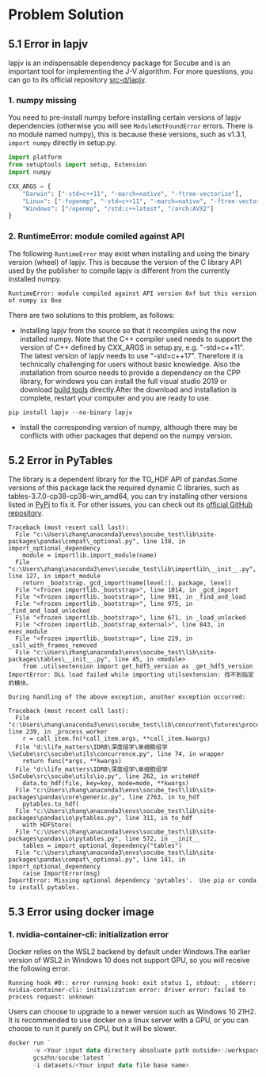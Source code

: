 # Problem Solution

## 5.1 Error in lapjv 

lapjv is an indispensable dependency package for Socube and is an important tool for implementing the J-V algorithm. For more questions, you can go to its official repository [src-d/lapjv](https://github.com/src-d/lapjv).

### 1. numpy missing

You need to pre-install numpy before installing certain versions of lapjv dependencies (otherwise you will see `ModuleNotFoundError` errors. There is no module named numpy), this is because these versions, such as v1.3.1, `import numpy` directly in setup.py.

```python
import platform
from setuptools import setup, Extension
import numpy

CXX_ARGS = {
    "Darwin": ["-std=c++11", "-march=native", "-ftree-vectorize"],
    "Linux": ["-fopenmp", "-std=c++11", "-march=native", "-ftree-vectorize"],
    "Windows": ["/openmp", "/std:c++latest", "/arch:AVX2"]
}
```

### 2. RuntimeError: module comiled against API

The following `RuntimeError` may exist when installing and using the binary version (wheel) of lapjv. This is because the version of the C library API used by the publisher to compile lapjv is different from the currently installed numpy.
```
RuntimeError: module compiled against API version 0xf but this version of numpy is 0xe
```
There are two solutions to this problem, as follows:
- Installing lapjv from the source so that it recompiles using the now installed numpy. Note that the C++ compiler used needs to support the version of C++ defined by CXX_ARGS in setup.py, e.g. "-std=c++11". The latest version of lapjv needs to use "-std=c++17". Therefore it is technically challenging for users without basic knowledge. Also the installation from source needs to provide a dependency on the CPP library, for windows you can install the full visual studio 2019 or download [build tools](https://visualstudio.microsoft.com/visual-cpp-build-tools/) directly.After the download and installation is complete, restart your computer and you are ready to use.
```
pip install lapjv --no-binary lapjv
```
- Install the corresponding version of numpy, although there may be conflicts with other packages that depend on the numpy version.

## 5.2 Error in PyTables

The library is a dependent library for the TO_HDF API of pandas.Some versions of this package lack the required dynamic C libraries, such as tables-3.7.0-cp38-cp38-win_amd64, you can try installing other versions listed in [PyPi](https://pypi.org/project/tables/) to fix it. For other issues, you can check out its [official GitHub repository](https://github.com/PyTables/PyTables).
```
Traceback (most recent call last):
  File "c:\Users\zhang\anaconda3\envs\socube_test\lib\site-packages\pandas\compat\_optional.py", line 138, in import_optional_dependency
    module = importlib.import_module(name)
  File "c:\Users\zhang\anaconda3\envs\socube_test\lib\importlib\__init__.py", line 127, in import_module
    return _bootstrap._gcd_import(name[level:], package, level)
  File "<frozen importlib._bootstrap>", line 1014, in _gcd_import
  File "<frozen importlib._bootstrap>", line 991, in _find_and_load
  File "<frozen importlib._bootstrap>", line 975, in _find_and_load_unlocked
  File "<frozen importlib._bootstrap>", line 671, in _load_unlocked
  File "<frozen importlib._bootstrap_external>", line 843, in exec_module
  File "<frozen importlib._bootstrap>", line 219, in _call_with_frames_removed
  File "c:\Users\zhang\anaconda3\envs\socube_test\lib\site-packages\tables\__init__.py", line 45, in <module>
    from .utilsextension import get_hdf5_version as _get_hdf5_version
ImportError: DLL load failed while importing utilsextension: 找不到指定的模块。

During handling of the above exception, another exception occurred:

Traceback (most recent call last):
  File "c:\Users\zhang\anaconda3\envs\socube_test\lib\concurrent\futures\process.py", line 239, in _process_worker
    r = call_item.fn(*call_item.args, **call_item.kwargs)
  File "d:\life_matters\IDRB\深度组学\单细胞组学\SoCube\src\socube\utils\concurrence.py", line 74, in wrapper
    return func(*args, **kwargs)
  File "d:\life_matters\IDRB\深度组学\单细胞组学\SoCube\src\socube\utils\io.py", line 262, in writeHdf
    data.to_hdf(file, key=key, mode=mode, **kwargs)
  File "c:\Users\zhang\anaconda3\envs\socube_test\lib\site-packages\pandas\core\generic.py", line 2763, in to_hdf
    pytables.to_hdf(
  File "c:\Users\zhang\anaconda3\envs\socube_test\lib\site-packages\pandas\io\pytables.py", line 311, in to_hdf
    with HDFStore(
  File "c:\Users\zhang\anaconda3\envs\socube_test\lib\site-packages\pandas\io\pytables.py", line 572, in __init__
    tables = import_optional_dependency("tables")
  File "c:\Users\zhang\anaconda3\envs\socube_test\lib\site-packages\pandas\compat\_optional.py", line 141, in import_optional_dependency
    raise ImportError(msg)
ImportError: Missing optional dependency 'pytables'.  Use pip or conda to install pytables.
```

## 5.3 Error using docker image

### 1. nvidia-container-cli: initialization error

 Docker relies on the WSL2 backend by default under Windows.The earlier version of WSL2 in Windows 10 does not support GPU, so you will receive the following error.
 ```
Running hook #0:: error running hook: exit status 1, stdout: , stderr: nvidia-container-cli: initialization error: driver error: failed to process request: unknown
 ```
 Users can choose to upgrade to a newer version such as Windows 10 21H2. It is recommended to use docker on a linux server with a GPU, or you can choose to run it purely on CPU, but it will be slower.
 ```powershell
docker run `
        -v <Your input data directory absoluate path outside>:/workspace/datasets `
        gcszhn/socube:latest `
        -i datasets/<Your input data file base name>
 ```